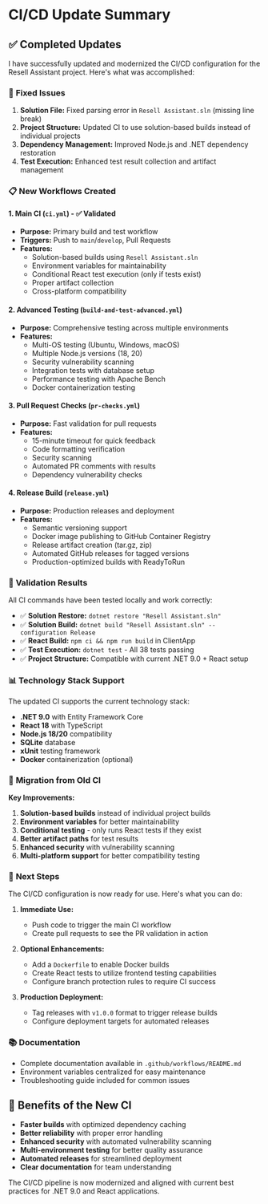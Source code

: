 # CI/CD Update Summary

## ✅ Completed Updates

I have successfully updated and modernized the CI/CD configuration for the Resell Assistant project. Here's what was accomplished:

### 🔧 **Fixed Issues**
1. **Solution File:** Fixed parsing error in `Resell Assistant.sln` (missing line break)
2. **Project Structure:** Updated CI to use solution-based builds instead of individual projects
3. **Dependency Management:** Improved Node.js and .NET dependency restoration
4. **Test Execution:** Enhanced test result collection and artifact management

### 📋 **New Workflows Created**

#### 1. **Main CI (`ci.yml`)** - ✅ Validated
- **Purpose:** Primary build and test workflow
- **Triggers:** Push to `main`/`develop`, Pull Requests
- **Features:**
  - Solution-based builds using `Resell Assistant.sln`
  - Environment variables for maintainability
  - Conditional React test execution (only if tests exist)
  - Proper artifact collection
  - Cross-platform compatibility

#### 2. **Advanced Testing (`build-and-test-advanced.yml`)**
- **Purpose:** Comprehensive testing across multiple environments
- **Features:**
  - Multi-OS testing (Ubuntu, Windows, macOS)
  - Multiple Node.js versions (18, 20)
  - Security vulnerability scanning
  - Integration tests with database setup
  - Performance testing with Apache Bench
  - Docker containerization testing

#### 3. **Pull Request Checks (`pr-checks.yml`)**
- **Purpose:** Fast validation for pull requests
- **Features:**
  - 15-minute timeout for quick feedback
  - Code formatting verification
  - Security scanning
  - Automated PR comments with results
  - Dependency vulnerability checks

#### 4. **Release Build (`release.yml`)**
- **Purpose:** Production releases and deployment
- **Features:**
  - Semantic versioning support
  - Docker image publishing to GitHub Container Registry
  - Release artifact creation (tar.gz, zip)
  - Automated GitHub releases for tagged versions
  - Production-optimized builds with ReadyToRun

### 🧪 **Validation Results**

All CI commands have been tested locally and work correctly:

- ✅ **Solution Restore:** `dotnet restore "Resell Assistant.sln"`
- ✅ **Solution Build:** `dotnet build "Resell Assistant.sln" --configuration Release`
- ✅ **React Build:** `npm ci && npm run build` in ClientApp
- ✅ **Test Execution:** `dotnet test` - All 38 tests passing
- ✅ **Project Structure:** Compatible with current .NET 9.0 + React setup

### 📊 **Technology Stack Support**

The updated CI supports the current technology stack:
- **.NET 9.0** with Entity Framework Core
- **React 18** with TypeScript
- **Node.js 18/20** compatibility
- **SQLite** database
- **xUnit** testing framework
- **Docker** containerization (optional)

### 🔄 **Migration from Old CI**

**Key Improvements:**
1. **Solution-based builds** instead of individual project builds
2. **Environment variables** for better maintainability
3. **Conditional testing** - only runs React tests if they exist
4. **Better artifact paths** for test results
5. **Enhanced security** with vulnerability scanning
6. **Multi-platform support** for better compatibility testing

### 🚀 **Next Steps**

The CI/CD configuration is now ready for use. Here's what you can do:

1. **Immediate Use:**
   - Push code to trigger the main CI workflow
   - Create pull requests to see the PR validation in action

2. **Optional Enhancements:**
   - Add a `Dockerfile` to enable Docker builds
   - Create React tests to utilize frontend testing capabilities
   - Configure branch protection rules to require CI success

3. **Production Deployment:**
   - Tag releases with `v1.0.0` format to trigger release builds
   - Configure deployment targets for automated releases

### 📚 **Documentation**

- Complete documentation available in `.github/workflows/README.md`
- Environment variables centralized for easy maintenance
- Troubleshooting guide included for common issues

## 🎯 **Benefits of the New CI**

- **Faster builds** with optimized dependency caching
- **Better reliability** with proper error handling
- **Enhanced security** with automated vulnerability scanning
- **Multi-environment testing** for better quality assurance
- **Automated releases** for streamlined deployment
- **Clear documentation** for team understanding

The CI/CD pipeline is now modernized and aligned with current best practices for .NET 9.0 and React applications.
